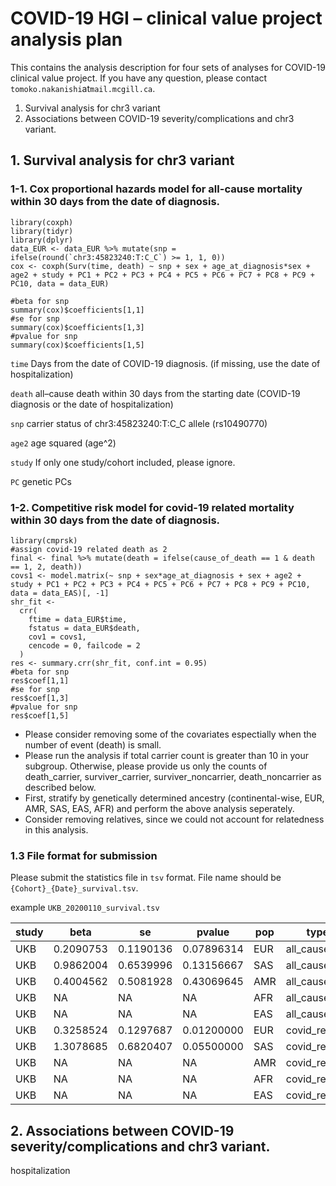 # COVID-19 HGI – clinical value project analysis plan 

This contains the analysis description for four sets of analyses for COVID-19 clinical value project.
If you have any question, please contact `tomoko.nakanishi`at`mail.mcgill.ca`.

1. Survival analysis for chr3 variant
2. Associations between COVID-19 severity/complications and chr3 variant.

## 1. Survival analysis for chr3 variant
### 1-1.	Cox proportional hazards model for all-cause mortality within 30 days from the date of diagnosis.

```{r}
library(coxph)
library(tidyr)
library(dplyr)
data_EUR <- data_EUR %>% mutate(snp = ifelse(round(`chr3:45823240:T:C_C`) >= 1, 1, 0))
cox <- coxph(Surv(time, death) ~ snp + sex + age_at_diagnosis*sex + age2 + study + PC1 + PC2 + PC3 + PC4 + PC5 + PC6 + PC7 + PC8 + PC9 + PC10, data = data_EUR)

#beta for snp
summary(cox)$coefficients[1,1]
#se for snp
summary(cox)$coefficients[1,3]
#pvalue for snp
summary(cox)$coefficients[1,5]

```

`time` Days from the date of COVID-19 diagnosis. (if missing, use the date of hospitalization)

`death` all–cause death within 30 days from the starting date (COVID-19 diagnosis or the date of hospitalization)

`snp` carrier status of chr3:45823240:T:C_C allele (rs10490770)

`age2` age squared (age^2)

`study` If only one study/cohort included, please ignore.

`PC` genetic PCs

### 1-2. Competitive risk model for covid-19 related mortality within 30 days from the date of diagnosis.


```{r}
library(cmprsk)
#assign covid-19 related death as 2
final <- final %>% mutate(death = ifelse(cause_of_death == 1 & death == 1, 2, death))
covs1 <- model.matrix(~ snp + sex*age_at_diagnosis + sex + age2 + study + PC1 + PC2 + PC3 + PC4 + PC5 + PC6 + PC7 + PC8 + PC9 + PC10, data = data_EAS)[, -1]
shr_fit <- 
  crr(
    ftime = data_EUR$time,
    fstatus = data_EUR$death,
    cov1 = covs1,
    cencode = 0, failcode = 2
  )
res <- summary.crr(shr_fit, conf.int = 0.95)
#beta for snp
res$coef[1,1]
#se for snp
res$coef[1,3]
#pvalue for snp
res$coef[1,5]
```

* Please consider removing some of the covariates espectially when the number of event (death) is small.
* Please run the analysis if total carrier count is greater than 10 in your subgroup. Otherwise, please provide us only the counts of  death_carrier, surviver_carrier, surviver_noncarrier, death_noncarrier as described below.
* First, stratify by genetically determined ancestry (continental-wise, EUR, AMR, SAS, EAS, AFR) and perform the above analysis seperately.
* Consider removing relatives, since we could not account for relatedness in this analysis.


### 1.3 File format for submission

Please submit the statistics file in `tsv` format.
File name should be `{Cohort}_{Date}_survival.tsv`.

example
`UKB_20200110_survival.tsv`


| study |  beta |  se  | pvalue | pop | type | death_carrier | surviver_carrier | surviver_noncarrier | death_noncarrier
----|----|----|----|----|----|----|----|----|----|
| UKB |  0.2090753 | 0.1190136 | 0.07896314 | EUR  |  all_cause | 91 | 523 | 2439 | 388 |
| UKB |  0.9862004 | 0.6539996 | 0.13156667 | SAS  |  all_cause | 6 | 51 | 60 | 4 |
| UKB |  0.4004562 | 0.5081928 | 0.43069645 | AMR  |  all_cause | 5 | 16 | 126 | 18 |
| UKB |  NA | NA | NA | AFR |  all_cause | 0 | 2 | 162 | 44 |
| UKB |  NA | NA | NA | EAS |  all_cause | 0 | 1 | 52 | 2 |
| UKB |  0.3258524 | 0.1297687 | 0.01200000 | EUR |  covid_related | 78 | 370 | 1932 | 309 |
| UKB |  1.3078685 | 0.6820407 | 0.05500000 | SAS |  covid_related | 6 | 41 | 57 | 3 |
| UKB |  NA | NA | NA | AMR |  covid_related | 1 | 5 | 36 | 0 |
| UKB |  NA | NA | NA | AFR |  covid_related | 0 | 1 | 146 | 33 |
| UKB |  NA | NA | NA | EAS |  covid_related | 0 | 1 | 45 | 0 |



## 2. Associations between COVID-19 severity/complications and chr3 variant.

hospitalization


